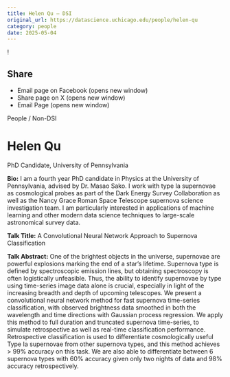 ```yaml
---
title: Helen Qu – DSI
original_url: https://datascience.uchicago.edu/people/helen-qu
category: people
date: 2025-05-04
---
```


<!-- Table-like structure detected -->

!

## Share

* Email page on Facebook (opens new window)
* Share page on X (opens new window)
* Email Page (opens new window)

<!-- Table-like structure detected -->

People / Non-DSI

# Helen Qu

PhD Candidate, University of Pennsylvania

**Bio:** I am a fourth year PhD candidate in Physics at the University of Pennsylvania, advised by Dr. Masao Sako. I work with type Ia supernovae as cosmological probes as part of the Dark Energy Survey Collaboration as well as the Nancy Grace Roman Space Telescope supernova science investigation team. I am particularly interested in applications of machine learning and other modern data science techniques to large-scale astronomical survey data.

**Talk Title:** A Convolutional Neural Network Approach to Supernova Classification

**Talk Abstract:** One of the brightest objects in the universe, supernovae are powerful explosions marking the end of a star’s lifetime. Supernova type is defined by spectroscopic emission lines, but obtaining spectroscopy is often logistically unfeasible. Thus, the ability to identify supernovae by type using time-series image data alone is crucial, especially in light of the increasing breadth and depth of upcoming telescopes. We present a convolutional neural network method for fast supernova time-series classification, with observed brightness data smoothed in both the wavelength and time directions with Gaussian process regression. We apply this method to full duration and truncated supernova time-series, to simulate retrospective as well as real-time classification performance. Retrospective classification is used to differentiate cosmologically useful Type Ia supernovae from other supernova types, and this method achieves > 99% accuracy on this task. We are also able to differentiate between 6 supernova types with 60% accuracy given only two nights of data and 98% accuracy retrospectively.